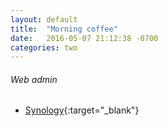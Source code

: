 ```yaml
---
layout: default
title:  "Morning coffee"
date:   2016-05-07 21:12:38 -0700
categories: two
---
```


###### Web admin
*   [Synology](https://find.synology.com/){:target="_blank"}
